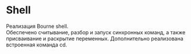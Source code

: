 # Shell
Реализация Bourne shell.  
Обеспечено считывание, разбор и запуск синхронных команд, а также присваивание и раскрытие переменных. Дополнительно реализована встроенная команда cd.
